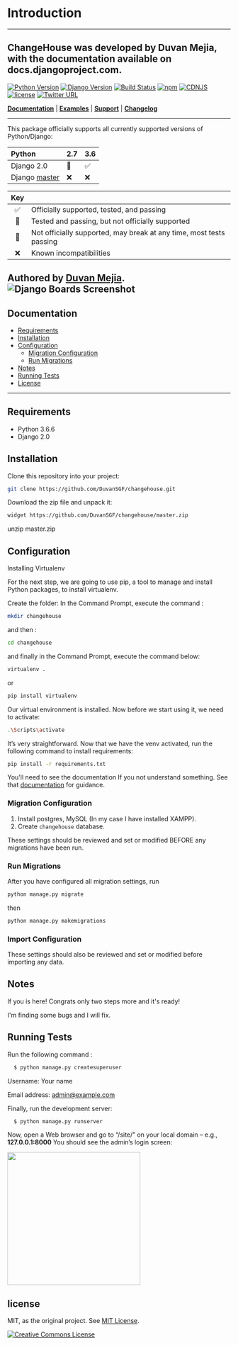 # Introduction
----
ChangeHouse was developed by Duvan Mejia, with the documentation available on docs.djangoproject.com.
---
[![Python Version](https://img.shields.io/badge/python-3.6-brightgreen.svg)](https://python.org)
[![Django Version](https://img.shields.io/badge/django-2.0-brightgreen.svg)](https://djangoproject.com)
[![Build Status](https://travis-ci.org/FineUploader/fine-uploader.svg?branch=master)](https://github.com/DuvanSGF/changehouse)
[![npm](https://img.shields.io/npm/v/fine-uploader.svg)](https://docs.npmjs.com/getting-started/what-is-npm)
[![CDNJS](https://img.shields.io/cdnjs/v/file-uploader.svg)](https://cdnjs.com/libraries/file-uploader)
[![license](https://img.shields.io/badge/license-MIT-brightgreen.svg)](https://github.com/DuvanSGF/changehouse/blob/master/LICENSE.TXT)
[![Twitter URL](https://img.shields.io/twitter/url/https/twitter.com/Duvancortes_mc.svg?style=social&label=Follow%20%40Duvancortes_mc)](https://twitter.com/Duvancortes_mc)

[**Documentation**](#documentation) |
[**Examples**](#running-tests) |
[**Support**](../../issues) |
[**Changelog**](../../releases)

---

This package officially supports all currently supported versions of Python/Django:

|      Python   | 2.7 | 3.6 |
| :------------ | --- | --- |
| Django 2.0    |  :large_blue_circle:| :white_check_mark: |
| Django [master](https://github.com/django/django/archive/master.tar.gz) | :x: | :x: | :x: | :x: | :x: |

| Key |                                                                     |
| :-: | :------------------------------------------------------------------ |
| :white_check_mark: | Officially supported, tested, and passing                           |
| :large_blue_circle: | Tested and passing, but not officially supported                    |
| :white_square_button: | Not officially supported, may break at any time, most tests passing |
| :x: | Known incompatibilities                                             |

Authored by [Duvan Mejia](https://stackoverflow.com/users/9872532/duvan-sgf?tab=profile).
![Django Boards Screenshot](https://pbs.twimg.com/media/DuqxoENWkAAj_G8.jpg:large)
----
## Documentation

* [Requirements](#requirements)
* [Installation](#installation)
* [Configuration](#configuration)
  * [Migration Configuration](#migrations-configuration)
  * [Run Migrations](#run-migrations)
* [Notes](#notes)
* [Running Tests](#running-tests)
* [License](#license)

----

## Requirements
* Python 3.6.6
* Django 2.0



## Installation

Clone this repository into your project:

```bash
git clone https://github.com/DuvanSGF/changehouse.git
```

Download the zip file and unpack it:

```bash
widget https://github.com/DuvanSGF/changehouse/master.zip
```
unzip master.zip


## Configuration

Installing Virtualenv

For the next step, we are going to use pip, a tool to manage and install Python packages, to install virtualenv.

Create the folder: In the Command Prompt, execute the command :
```bash
mkdir changehouse
```

and then :
```bash
cd changehouse
```
and finally in the Command Prompt, execute the command below:

```bash
virtualenv .
```
or
```bash
pip install virtualenv
```

Our virtual environment is installed. Now before we start using it, we need to activate:
```bash
.\Scripts\activate
```

It’s very straightforward. Now that we have the venv activated, run the following command to install requirements:

```bash
pip install -r requirements.txt
```
You'll need to see the documentation If you not understand something. See that [documentation](https://docs.djangoproject.com/en/2.0/) for guidance.


### Migration Configuration

1. Install postgres, MySQL (In my case I have installed XAMPP).
2. Create `changehouse` database.

These settings should be reviewed and set or modified BEFORE any migrations have been run.

### Run Migrations

After you have configured all migration settings, run

```bash
python manage.py migrate
```
then

```bash
python manage.py makemigrations
```



### Import Configuration

These settings should also be reviewed and set or modified before importing any data.



## Notes

If you is here! Congrats only two steps more and it's ready!

I'm finding some bugs and I will fix.


## Running Tests

Run the following command :

```bash
  $ python manage.py createsuperuser
```
Username: Your name

Email address: admin@example.com

Finally, run the development server:

```bash
  $ python manage.py runserver
```

Now, open a Web browser and go to “/site/” on your local domain – e.g., **127.0.0.1:8000** You should see the admin’s login screen:

 <img src="https://raw.githubusercontent.com/RamEduard/admin-lte-express/master/public/readme/login.png" width="300">


## license

MIT, as the original project. See [MIT License](https://github.com/DuvanSGF/changehouse/blob/master/LICENSE.TXT).

[![Creative Commons License](https://i.creativecommons.org/l/by-nc-sa/3.0/88x31.png)](http://creativecommons.org/licenses/by-nc-sa/3.0/)
